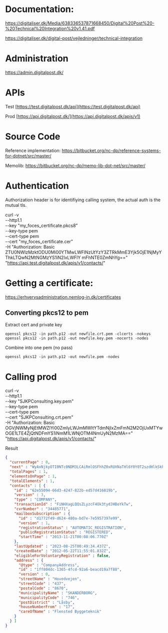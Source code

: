 # Documentation: 
https://digitaliser.dk/Media/638336537871668450/Digital%20Post%20-%20Technical%20Integration%20v1.41.pdf

https://digitaliser.dk/digital-post/vejledninger/technical-integration

# Administration
https://admin.digitalpost.dk/ 
 
# APIs
Test 
[https://test.digitalpost.dk/api](https://test.digitalpost.dk/api)

Prod
[https://api.digitalpost.dk/](https://api.digitalpost.dk/apis/v1)


# Source Code
Reference implementation: 
https://bitbucket.org/nc-dp/reference-systems-for-dotnet/src/master/

Memolib:
https://bitbucket.org/nc-dp/memo-lib-dot-net/src/master/ 


# Authentication
Authorization header is for identifiying calling system, the actual auth is the mutual tls. 

curl -v \
--http1.1 \
--key "my_foces_certificate.pkcs8" \
--key-type pem \
--cert-type pem \
--cert "my_foces_certificate.cer" \
-H "Authorization: Basic
ZTU0NWIzMzktODU0Mi00YTMwLWFlNzUtYzY3ZTRkMmE3Yjk5OjE1NjMyYThkLTQwN2MtNGMzYS1iN2IxLWFlY
mFhNTE0ZmNhYg==" \
"https://api.test.digitalpost.dk/apis/v1/contacts/"


# Getting a certificate: 
https://erhvervsadministration.nemlog-in.dk/certificates 

## Converting pkcs12 to pem 

Extract cert and private key
```
openssl pkcs12 -in path.p12 -out newfile.crt.pem -clcerts -nokeys
openssl pkcs12 -in path.p12 -out newfile.key.pem -nocerts -nodes
```
Combine into one pem (no pass)
```
openssl pkcs12 -in path.p12 -out newfile.pem -nodes
```


# Calling prod

curl -v \
--http1.1 \
--key "SJKPConsulting.key.pem" \
--key-type pem \
--cert-type pem \
--cert "SJKPConsulting.crt.pem" \
-H "Authorization: Basic OGVjNWMyNjEtMWZlYi00ZmIyLWJmMWItYTdmNjIxZmFmN2M2OjUxMTYwOGE1LTE4ZjQtNDFmYS1iNmM1LWNjOTM4NmUyN2MzMA==" \
"https://api.digitalpost.dk/apis/v1/contacts/"


Result
```json
{
  "currentPage" : 0,
  "next" : "WyAxNjkyOTI0NTc0NDM3LCAiRmlOSFhhZ0xRUXNaTHl6Y0Y0T2szdHlkSkhCb1lrVHciIF0=",
  "totalPages" : 1,
  "elementsOnPage" : 1,
  "totalElements" : 1,
  "contacts" : [ {
    "id" : "62e55094-66d3-4247-822b-ed57d416819b",
    "version" : 3,
    "type" : "COMPANY",
    "transactionId" : "FiNHXagLQQsZLyzcF4Ok3tydJHBoYkTw",
    "cvrNumber" : "34485771",
    "mailboxSubscription" : {
      "id" : "d1772f49-d624-480a-bd7e-7e5957397e99",
      "version" : 1,
      "registrationStatus" : "AUTOMATIC_REGISTRATION",
      "publicRegistrationStatus" : "REGISTERED",
      "startTime" : "2013-11-21T00:08:06.770Z"
    },
    "lastUpdated" : "2023-08-25T00:49:34.437Z",
    "createdDate" : "2012-05-22T11:55:01.832Z",
    "eligibleForVoluntaryRegistration" : false,
    "address" : {
      "@type" : "CompanyAddress",
      "id" : "1ff804dc-1365-4fcd-92a6-beacd19a7f88",
      "version" : 0,
      "streetName" : "Hovedvejen",
      "streetCode" : "437",
      "postalCode" : "8670",
      "municipalityName" : "SKANDERBORG",
      "municipalityCode" : "746",
      "postDistrict" : "Låsby",
      "houseNumberFrom" : "17",
      "careOfName" : "Flensted Byggeteknik"
    }
  } ]
}
``` 
